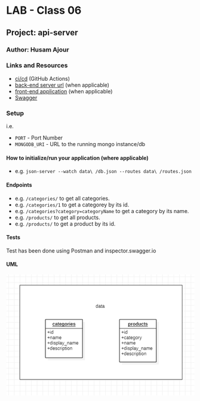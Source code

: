 # LAB - Class 06

## Project: api-server

### Author: Husam Ajour

### Links and Resources

- [ci/cd](https://github.com/HusamAjour/api-server) (GitHub Actions)
- [back-end server url]() (when applicable)
- [front-end application]() (when applicable)
- [Swagger](https://app.swaggerhub.com/apis/HusamAjour/api-server/0.1)

### Setup

i.e.

- `PORT` - Port Number
- `MONGODB_URI` - URL to the running mongo instance/db

#### How to initialize/run your application (where applicable)

- e.g. `json-server --watch data\ /db.json --routes data\ /routes.json`

#### Endpoints

- e.g. `/categories/` to get all categories.
- e.g. `/categories/1` to get a categorey by its id.
- e.g. `/categories?category=categoryName` to get a category by its name.
- e.g. `/products/` to get all products.
- e.g. `/products/` to get a product by its id.

#### Tests

Test has been done using Postman and inspector.swagger.io

#### UML

![uml](assets/uml.PNG)
